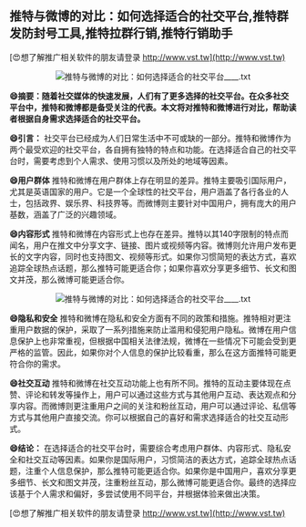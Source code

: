 ## **推特与微博的对比：如何选择适合的社交平台,推特群发防封号工具,推特拉群行销,推特行销助手**

[😍想了解推广相关软件的朋友请登录 http://www.vst.tw](http://www.vst.tw)

 <center><img src="https://vst.tw/MP4/tuiguang/png/3.png" alt="推特与微博的对比：如何选择适合的社交平台____.txt"></center>

**😄摘要：随着社交媒体的快速发展，人们有了更多选择的社交平台。在众多社交平台中，推特和微博都是备受关注的代表。本文将对推特和微博进行对比，帮助读者根据自身需求选择适合的社交平台。**

**😄引言：**
社交平台已经成为人们日常生活中不可或缺的一部分。推特和微博作为两个最受欢迎的社交平台，各自拥有独特的特点和功能。在选择适合自己的社交平台时，需要考虑到个人需求、使用习惯以及所处的地域等因素。

**😄用户群体**
推特和微博在用户群体上存在明显的差异。推特主要吸引国际用户，尤其是英语国家的用户。它是一个全球性的社交平台，用户涵盖了各行各业的人士，包括政界、娱乐界、科技界等。而微博则主要针对中国用户，拥有庞大的用户基数，涵盖了广泛的兴趣领域。

**😄内容形式**
推特和微博在内容形式上也存在差异。推特以其140字限制的特点而闻名，用户在推文中分享文字、链接、图片或视频等内容。微博则允许用户发布更长的文字内容，同时也支持图文、视频等形式。如果你习惯简短的表达方式，喜欢追踪全球热点话题，那么推特可能更适合你；如果你喜欢分享更多细节、长文和图文并茂，那么微博可能更适合你。

 <center><img src="https://vst.tw/MP4/tuiguang/png/7.png" alt="推特与微博的对比：如何选择适合的社交平台____.txt"></center>

**😄隐私和安全**
推特和微博在隐私和安全方面有不同的政策和措施。推特相对更注重用户数据的保护，采取了一系列措施来防止滥用和侵犯用户隐私。微博在用户信息保护上也非常重视，但根据中国相关法律法规，微博在一些情况下可能会受到更严格的监管。因此，如果你对个人信息的保护比较看重，那么在这方面推特可能更符合你的需求。

**😄社交互动**
推特和微博在社交互动功能上也有所不同。推特的互动主要体现在点赞、评论和转发等操作上，用户可以通过这些方式与其他用户互动、表达观点和分享内容。而微博则更注重用户之间的关注和粉丝互动，用户可以通过评论、私信等方式与其他用户直接交流。你可以根据自己的喜好和需求选择适合的社交互动形式。

**😄结论：**
在选择适合的社交平台时，需要综合考虑用户群体、内容形式、隐私安全和社交互动等因素。如果你是国际用户，习惯简洁的表达方式，追踪全球热点话题，注重个人信息保护，那么推特可能更适合你。如果你是中国用户，喜欢分享更多细节、长文和图文并茂，注重粉丝互动，那么微博可能更适合你。最终的选择应该基于个人需求和偏好，多尝试使用不同平台，并根据体验来做出决策。

[😍想了解推广相关软件的朋友请登录 http://www.vst.tw](http://www.vst.tw)



